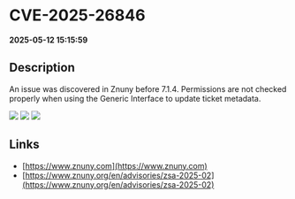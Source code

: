 # CVE-2025-26846

**2025-05-12 15:15:59**

## Description
An issue was discovered in Znuny before 7.1.4. Permissions are not checked properly when using the Generic Interface to update ticket metadata.

![](https://img.shields.io/static/v1?label=Score&message=9.8&color=red)
![](https://img.shields.io/static/v1?label=Severity&message=CRITICAL&color=red)
![](https://img.shields.io/static/v1?label=CWE&message=Auth&color=green)

## Links
- [https://www.znuny.com](https://www.znuny.com)
- [https://www.znuny.org/en/advisories/zsa-2025-02](https://www.znuny.org/en/advisories/zsa-2025-02)
